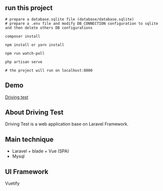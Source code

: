 ## run this project

```
# prepare a database.sqlite file (database/database.sqlite)
# prepare a .env file and modify DB_CONNECTION configuration to sqlite and then delete others DB configurations

composer install

npm install or yarn install

npm run watch-poll

php artisan serve

# the project will run on localhost:8000
```

## Demo

[Driving test](https://driving.keenneed.com)

## About Driving Test

Driving Test is a web application base on Laravel Framework.

## Main technique

-   Laravel + blade + Vue (SPA)
-   Mysql

## UI Framework

Vuetify
